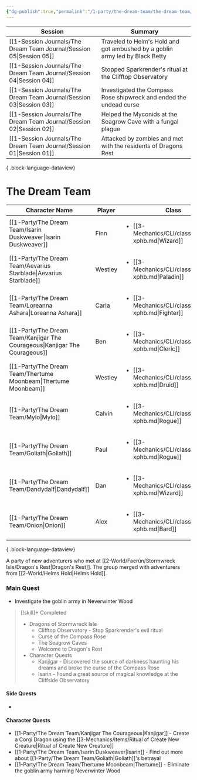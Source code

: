 ```yaml
---
{"dg-publish":true,"permalink":"/1-party/the-dream-team/the-dream-team/","created":"2025-03-14T23:40:36.437-04:00","updated":"2025-04-01T12:29:58.841-04:00"}
---
```



| Session                                                                 | Summary                                                                      |
| ----------------------------------------------------------------------- | ---------------------------------------------------------------------------- |
| [[1-Session Journals/The Dream Team Journal/Session 05\|Session 05]] | Traveled to Helm's Hold and got ambushed by a goblin army led by Black Betty |
| [[1-Session Journals/The Dream Team Journal/Session 04\|Session 04]] | Stopped Sparkrender's ritual at the Clifftop Observatory                     |
| [[1-Session Journals/The Dream Team Journal/Session 03\|Session 03]] | Investigated the Compass Rose shipwreck and ended the undead curse           |
| [[1-Session Journals/The Dream Team Journal/Session 02\|Session 02]] | Helped the Myconids at the Seagrow Cave with a fungal plague                 |
| [[1-Session Journals/The Dream Team Journal/Session 01\|Session 01]] | Attacked by zombies and met with the residents of Dragons Rest               |

{ .block-language-dataview}

# The Dream Team
| Character Name                                                                 | Player  | Class                                                                   | Race                         | level |
| ------------------------------------------------------------------------------ | ------- | ----------------------------------------------------------------------- | ---------------------------- | ----- |
| [[1-Party/The Dream Team/Isarin Duskweaver\|Isarin Duskweaver]]             | Finn    | <ul><li>[[3-Mechanics/CLI/classes/wizard-xphb.md\\|Wizard]]</li></ul>   | <ul><li>High Elf</li></ul>   | 3     |
| [[1-Party/The Dream Team/Aevarius Starblade\|Aevarius Starblade]]           | Westley | <ul><li>[[3-Mechanics/CLI/classes/paladin-xphb.md\\|Paladin]]</li></ul> | <ul><li>Human</li></ul>      | 3     |
| [[1-Party/The Dream Team/Loreanna Ashara\|Loreanna Ashara]]                 | Carla   | <ul><li>[[3-Mechanics/CLI/classes/fighter-xphb.md\\|Fighter]]</li></ul> | <ul><li>Wood Elf</li></ul>   | 3     |
| [[1-Party/The Dream Team/Kanjigar The Courageous\|Kanjigar The Courageous]] | Ben     | <ul><li>[[3-Mechanics/CLI/classes/cleric-xphb.md\\|Cleric]]</li></ul>   | <ul><li>Dwarf</li></ul>      | 3     |
| [[1-Party/The Dream Team/Thertume Moonbeam\|Thertume Moonbeam]]             | Westley | <ul><li>[[3-Mechanics/CLI/classes/druid-xphb.md\\|Druid]]</li></ul>     | <ul><li>Dragonborn</li></ul> | 3     |
| [[1-Party/The Dream Team/Mylo\|Mylo]]                                       | Calvin  | <ul><li>[[3-Mechanics/CLI/classes/rogue-xphb.md\\|Rogue]]</li></ul>     | <ul><li>Halfling</li></ul>   | 2     |
| [[1-Party/The Dream Team/Goliath\|Goliath]]                                 | Paul    | <ul><li>[[3-Mechanics/CLI/classes/rogue-xphb.md\\|Rogue]]</li></ul>     | <ul><li>Half-Elf</li></ul>   | 2     |
| [[1-Party/The Dream Team/Dandydalf\|Dandydalf]]                             | Dan     | <ul><li>[[3-Mechanics/CLI/classes/wizard-xphb.md\\|Wizard]]</li></ul>   | <ul><li>High Elf</li></ul>   | 2     |
| [[1-Party/The Dream Team/Onion\|Onion]]                                     | Alex    | <ul><li>[[3-Mechanics/CLI/classes/bard-xphb.md\\|Bard]]</li></ul>       | <ul><li>Human</li></ul>      | 2     |

{ .block-language-dataview}

A party of new adventurers who met at [[2-World/Faerûn/Stormwreck Isle/Dragon's Rest\|Dragon's Rest]]. The group merged with adventurers from [[2-World/Helms Hold\|Helms Hold]].

### Main Quest
- Investigate the goblin army in Neverwinter Wood

> [!skill]+ Completed
>- Dragons of Stormwreck Isle
>	- Clifftop Observatory - Stop Sparkrender's evil ritual
>	- Curse of the Compass Rose
>	- The Seagrow Caves
>	- Welcome to Dragon's Rest
> - Character Quests
> 	- Kanjigar - Discovered the source of darkness haunting his dreams and broke the curse of the Compass Rose
>	- Isarin - Found a great source of magical knowledge at the Cliffside Observatory


#### Side Quests
- 

#### Character Quests
- [[1-Party/The Dream Team/Kanjigar The Courageous\|Kanjigar]] - Create a Corgi Dragon using the [[3-Mechanics/Items/Ritual of Create New Creature\|Ritual of Create New Creature]]
- [[1-Party/The Dream Team/Isarin Duskweaver\|Isarin]] - Find out more about [[1-Party/The Dream Team/Goliath\|Goliath]]'s betrayal
- [[1-Party/The Dream Team/Thertume Moonbeam\|Thertume]] - Eliminate the goblin army harming Neverwinter Wood
